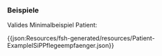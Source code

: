 ### Beispiele

Valides Minimalbeispiel Patient:

{{json:Resources/fsh-generated/resources/Patient-ExampleISiPPflegeempfaenger.json}}

